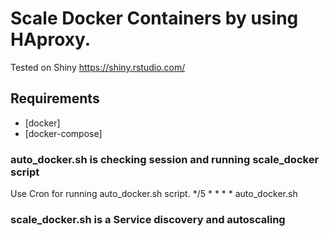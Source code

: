# Scale Docker Containers by using HAproxy.

Tested on Shiny https://shiny.rstudio.com/

## Requirements

* [docker]
* [docker-compose]


### auto_docker.sh is checking session and running scale_docker script
Use Cron for running auto_docker.sh script. 
*/5 * * * * auto_docker.sh

### scale_docker.sh is a Service discovery and autoscaling 
